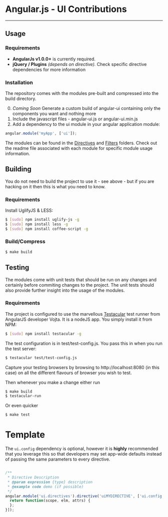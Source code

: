 # Angular.js - UI Contributions

***

## Usage

### Requirements

* **AngularJs v1.0.0+** is currently required.
* **jQuery / Plugins** _(depends on directive)._ Check specific directive dependencies for more information

### Installation

The repository comes with the modules pre-built and compressed into the build directory.

0. _Coming Soon_ Generate a custom build of angular-ui containing only the components you want and nothing more
1. Include the javascript files - angular-ui.js or angular-ui.min.js  
2. Add a dependency to the ui module in your angular application module:

```javascript
angular.module('myApp', ['ui']);
```

The modules can be found in the [Directives](http://github.com/angular-ui/angular-ui/modules/directives) and [Filters](http://github.com/angular-ui/angular-ui/modules/filters) folders. Check out the readme file associated with each module for specific module usage information.

## Building

You do not need to build the project to use it - see above - but if you are hacking on it then this is what you need to know.

### Requirements

Install UglifyJS & LESS:

```bash
$ [sudo] npm install uglify-js -g  
$ [sudo] npm install less -g  
$ [sudo] npm install coffee-script -g
```

### Build/Compress

```bash
$ make build
```

## Testing

The modules come with unit tests that should be run on any changes and certainly before commiting changes to the project.  The unit tests should also provide further insight into the usage of the modules.

### Requirements
The project is configured to use the marvellous [Testacular](http://vojtajina.github.com/testacular/) test runner from AngularJS developer Vojta.  It is a nodeJS app.  You simply install it from NPM:

```bash
$ [sudo] npm install testacular -g
```

The test configuration is in test/test-config.js.  You pass this in when you run the test server:

```bash
$ testacular test/test-config.js
```

Capture your testing browsers by browsing to http://localhost:8080 (in this case) on all the different flavours of browser you wish to test.

Then whenever you make a change either run
```bash
$ make build
$ testacular-run
```

Or even quicker

```bash
$ make test
```

# Template

The `ui.config` dependency is optional, however it is **highly** recommended that you leverage this so that developers may set app-wide defaults instead of passing the same parameters to every directive.

```javascript

/**
 * Directive Description
 * @param expression {type} description
 * @example code demo (if possible)
 */
angular.module('ui.directives').directive('uiMYDIRECTIVE', ['ui.config', function(uiConfig) {
  return function(scope, elm, attrs) {
  };
}]);

```
